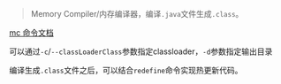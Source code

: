 > Memory Compiler/内存编译器，编译`.java`文件生成`.class`。

[mc 命令文档](https://arthas.aliyun.com/doc/mc.html)

可以通过`-c`/`--classLoaderClass`参数指定classloader，`-d`参数指定输出目录

编译生成`.class`文件之后，可以结合`redefine`命令实现热更新代码。

